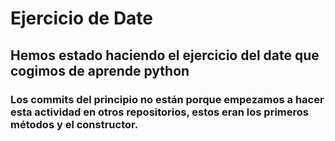 # Ejercicio de Date

## Hemos estado haciendo el ejercicio del date que cogimos de aprende python

### Los commits del principio no están porque empezamos a hacer esta actividad en otros repositorios, estos eran los primeros métodos y el constructor.